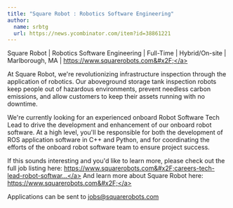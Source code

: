 ```yaml
---
title: "Square Robot : Robotics Software Engineering"
author:
  name: srbtg
  url: https://news.ycombinator.com/item?id=38861221
---
```

Square Robot | Robotics Software Engineering | Full-Time | Hybrid&#x2F;On-site | Marlborough, MA | <a href="https:&#x2F;&#x2F;www.squarerobots.com&#x2F;" rel="nofollow">https:&#x2F;&#x2F;www.squarerobots.com&#x2F;</a>

At Square Robot, we&#x27;re revolutionizing infrastructure inspection through the application of robotics.  Our aboveground storage tank inspection robots keep people out of hazardous environments, prevent needless carbon emissions, and allow customers to keep their assets running with no downtime.

We&#x27;re currently looking for an experienced onboard Robot Software Tech Lead to drive the development and enhancement of our onboard robot software.  At a high level, you&#x27;ll be responsible for both the development of ROS application software in C++ and Python, and for coordinating the efforts of the onboard robot software team to ensure project success.

If this sounds interesting and you&#x27;d like to learn more, please check out the full job listing here: <a href="https:&#x2F;&#x2F;www.squarerobots.com&#x2F;careers-tech-lead-robot-software" rel="nofollow">https:&#x2F;&#x2F;www.squarerobots.com&#x2F;careers-tech-lead-robot-softwar...</a>
And learn more about Square Robot here: <a href="https:&#x2F;&#x2F;www.squarerobots.com&#x2F;" rel="nofollow">https:&#x2F;&#x2F;www.squarerobots.com&#x2F;</a>

Applications can be sent to jobs@squarerobots.com
